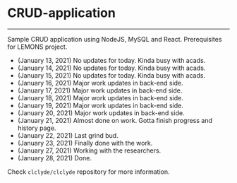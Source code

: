 # CRUD-application
------------------------------------------------------------

Sample CRUD application using NodeJS, MySQL and React. Prerequisites for LEMONS project.

- (January 13, 2021) No updates for today. Kinda busy with acads.
- (January 14, 2021) No updates for today. Kinda busy with acads.
- (January 15, 2021) No updates for today. Kinda busy with acads.
- (January 16, 2021) Major work updates in back-end side.
- (January 17, 2021) Major work updates in back-end side.
- (January 18, 2021) Major work updates in back-end side.
- (January 19, 2021) Major work updates in back-end side.
- (January 20, 2021) Major work updates in back-end side.
- (January 21, 2021) Almost done on work. Gotta finish progress and history page.
- (January 22, 2021) Last grind bud.
- (January 23, 2021) Finally done with the work.
- (January 27, 2021) Working with the researchers.
- (January 28, 2021) Done.

Check `clclyde/clclyde` repository for more information.
